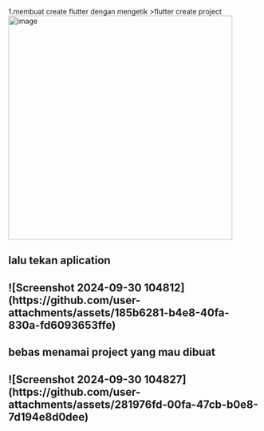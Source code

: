 1.membuat create flutter 
dengan mengetik >flutter create project
<img width="449" alt="image" src="https://github.com/user-attachments/assets/0e6f591a-62d3-4660-af8c-1fbd3f2eb0cd">
<h2>lalu tekan aplication<h2>
![Screenshot 2024-09-30 104812](https://github.com/user-attachments/assets/185b6281-b4e8-40fa-830a-fd6093653ffe)
<h2>bebas menamai project yang mau dibuat<h2>
![Screenshot 2024-09-30 104827](https://github.com/user-attachments/assets/281976fd-00fa-47cb-b0e8-7d194e8d0dee)
